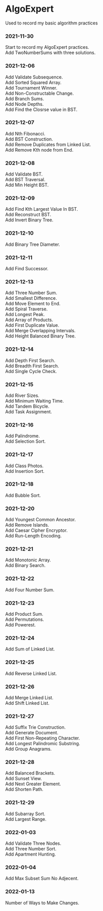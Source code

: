 # AlgoExpert
Used to record my basic algorithm practices


### 2021-11-30
Start to record my AlgoExpert practices.  
Add TwoNumberSums with three solutions.

### 2021-12-06
Add Validate Subsequence.   
Add Sorted Squared Array.    
Add Tournament Winner.  
Add Non-Constructable Change.   
Add Branch Sums.  
Add Node Depths.  
Add Find the Closrse value in BST.  

### 2021-12-07
Add Nth Fibonacci.  
Add BST Construction.   
Add Remove Duplicates from Linked List.   
Add Remove Kth node from End.   

### 2021-12-08
Add Validate BST.   
Add BST Traversal.  
Add Min Height BST.  

### 2021-12-09
Add Find Kth Largest Value In BST.  
Add Reconstruct BST.  
Add Invert Binary Tree.   

### 2021-12-10
Add Binary Tree Diameter.   

### 2021-12-11
Add Find Successor.   

### 2021-12-13
Add Three Number Sum.   
Add Smallest Difference.  
Add Move Element to End.  
Add Spiral Traverse.  
Add Longest Peak.   
Add Array of Products.  
Add First Duplicate Value.  
Add Merge Overlapping Intervals.  
Add Height Balanced Binary Tree.  

### 2021-12-14
Add Depth First Search.   
Add Breadth First Search.   
Add Single Cycle Check.   

### 2021-12-15
Add River Sizes.  
Add Minimum Waiting Time.   
Add Tandem Bicycle.   
Add Task Assignment.  

### 2021-12-16
Add Palindrome.   
Add Selection Sort.   

### 2021-12-17
Add Class Photos.   
Add Insertion Sort.   

### 2021-12-18
Add Bubble Sort.  

### 2021-12-20
Add Youngest Common Ancestor.   
Add Remove Islands.   
Add Caesar Cipher Encryptor.  
Add Run-Length Encoding.  

### 2021-12-21
Add Monotonic Array.  
Add Binary Search.  

### 2021-12-22
Add Four Number Sum.  

### 2021-12-23
Add Product Sum.  
Add Permutations.   
Add Powerest.   

### 2021-12-24
Add Sum of Linked List.   

### 2021-12-25
Add Reverse Linked List.  

### 2021-12-26
Add Merge Linked List.  
Add Shift Linked List.  

### 2021-12-27
Add Suffix Trie Construction.   
Add Generate Document.  
Add First Non-Repeating Character.    
Add Longest Palindromic Substring.  
Add Group Anagrams.   

### 2021-12-28
Add Balanced Brackets.  
Add Sunset View.  
Add Next Greater Element.   
Add Shorten Path.   

### 2021-12-29
Add Subarray Sort.  
Add Largest Range.  

### 2022-01-03
Add Validate Three Nodes.   
Add Three Number Sort.  
Add Apartment Hunting.  

### 2022-01-04
Add Max Subset Sum No Adjecent.   

### 2022-01-13
Number of Ways to Make Changes.   



